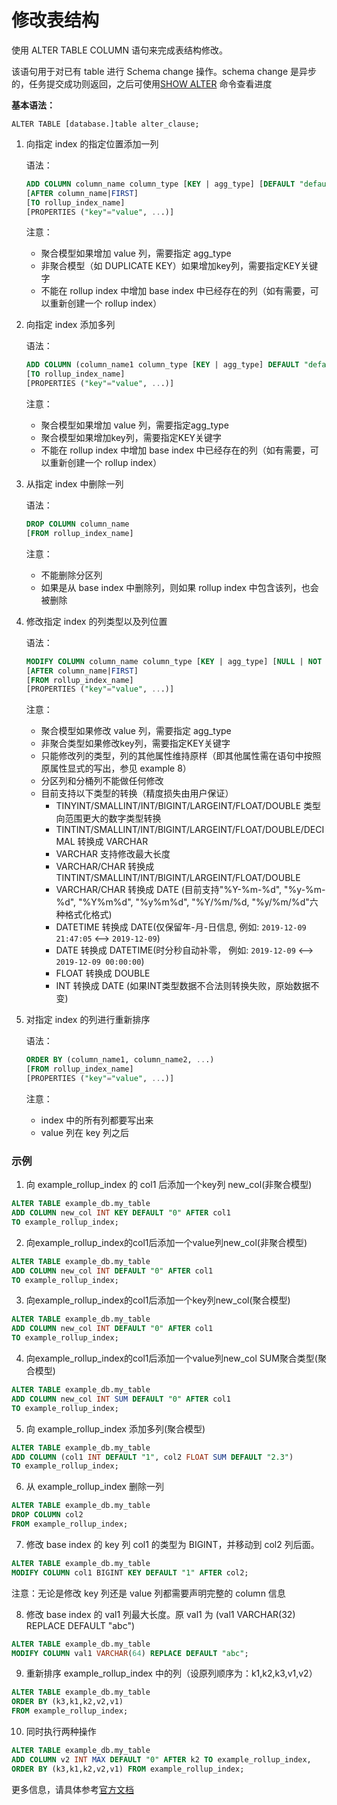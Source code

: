 # 修改表结构

使用 ALTER TABLE COLUMN 语句来完成表结构修改。

该语句用于对已有 table 进行 Schema change 操作。schema change 是异步的，任务提交成功则返回，之后可使用[SHOW ALTER](https://doris.apache.org/zh-CN/docs/sql-manual/sql-reference/Show-Statements/SHOW-ALTER.html#show-alter) 命令查看进度

**基本语法：**

```
ALTER TABLE [database.]table alter_clause;
```

1. 向指定 index 的指定位置添加一列

   语法：

   ```sql
   ADD COLUMN column_name column_type [KEY | agg_type] [DEFAULT "default_value"]
   [AFTER column_name|FIRST]
   [TO rollup_index_name]
   [PROPERTIES ("key"="value", ...)]
   ```

   注意：

   - 聚合模型如果增加 value 列，需要指定 agg_type
   - 非聚合模型（如 DUPLICATE KEY）如果增加key列，需要指定KEY关键字
   - 不能在 rollup index 中增加 base index 中已经存在的列（如有需要，可以重新创建一个 rollup index）

2. 向指定 index 添加多列

   语法：

   ```sql
   ADD COLUMN (column_name1 column_type [KEY | agg_type] DEFAULT "default_value", ...)
   [TO rollup_index_name]
   [PROPERTIES ("key"="value", ...)]
   ```

   注意：

   - 聚合模型如果增加 value 列，需要指定agg_type
   - 聚合模型如果增加key列，需要指定KEY关键字
   - 不能在 rollup index 中增加 base index 中已经存在的列（如有需要，可以重新创建一个 rollup index）

3. 从指定 index 中删除一列

   语法：

   ```sql
   DROP COLUMN column_name
   [FROM rollup_index_name]
   ```

   注意：

   - 不能删除分区列
   - 如果是从 base index 中删除列，则如果 rollup index 中包含该列，也会被删除

4. 修改指定 index 的列类型以及列位置

   语法：

   ```sql
   MODIFY COLUMN column_name column_type [KEY | agg_type] [NULL | NOT NULL] [DEFAULT "default_value"]
   [AFTER column_name|FIRST]
   [FROM rollup_index_name]
   [PROPERTIES ("key"="value", ...)]
   ```

   注意：

   - 聚合模型如果修改 value 列，需要指定 agg_type
   - 非聚合类型如果修改key列，需要指定KEY关键字
   - 只能修改列的类型，列的其他属性维持原样（即其他属性需在语句中按照原属性显式的写出，参见 example 8）
   - 分区列和分桶列不能做任何修改
   - 目前支持以下类型的转换（精度损失由用户保证）
     - TINYINT/SMALLINT/INT/BIGINT/LARGEINT/FLOAT/DOUBLE 类型向范围更大的数字类型转换
     - TINTINT/SMALLINT/INT/BIGINT/LARGEINT/FLOAT/DOUBLE/DECIMAL 转换成 VARCHAR
     - VARCHAR 支持修改最大长度
     - VARCHAR/CHAR 转换成 TINTINT/SMALLINT/INT/BIGINT/LARGEINT/FLOAT/DOUBLE
     - VARCHAR/CHAR 转换成 DATE (目前支持"%Y-%m-%d", "%y-%m-%d", "%Y%m%d", "%y%m%d", "%Y/%m/%d, "%y/%m/%d"六种格式化格式)
     - DATETIME 转换成 DATE(仅保留年-月-日信息, 例如: `2019-12-09 21:47:05` <--> `2019-12-09`)
     - DATE 转换成 DATETIME(时分秒自动补零， 例如: `2019-12-09` <--> `2019-12-09 00:00:00`)
     - FLOAT 转换成 DOUBLE
     - INT 转换成 DATE (如果INT类型数据不合法则转换失败，原始数据不变)

5. 对指定 index 的列进行重新排序

   语法：

   ```sql
   ORDER BY (column_name1, column_name2, ...)
   [FROM rollup_index_name]
   [PROPERTIES ("key"="value", ...)]
   ```

   注意：

   - index 中的所有列都要写出来
   - value 列在 key 列之后

### 示例

1. 向 example_rollup_index 的 col1 后添加一个key列 new_col(非聚合模型)

```sql
ALTER TABLE example_db.my_table
ADD COLUMN new_col INT KEY DEFAULT "0" AFTER col1
TO example_rollup_index;
```

2. 向example_rollup_index的col1后添加一个value列new_col(非聚合模型)

```sql
ALTER TABLE example_db.my_table   
ADD COLUMN new_col INT DEFAULT "0" AFTER col1    
TO example_rollup_index;
```

3. 向example_rollup_index的col1后添加一个key列new_col(聚合模型)

```sql
ALTER TABLE example_db.my_table   
ADD COLUMN new_col INT DEFAULT "0" AFTER col1    
TO example_rollup_index;
```

4. 向example_rollup_index的col1后添加一个value列new_col SUM聚合类型(聚合模型)

```sql
ALTER TABLE example_db.my_table   
ADD COLUMN new_col INT SUM DEFAULT "0" AFTER col1    
TO example_rollup_index;
```

5. 向 example_rollup_index 添加多列(聚合模型)

```sql
ALTER TABLE example_db.my_table
ADD COLUMN (col1 INT DEFAULT "1", col2 FLOAT SUM DEFAULT "2.3")
TO example_rollup_index;
```

6. 从 example_rollup_index 删除一列

```sql
ALTER TABLE example_db.my_table
DROP COLUMN col2
FROM example_rollup_index;
```

7. 修改 base index 的 key 列 col1 的类型为 BIGINT，并移动到 col2 列后面。

```sql
ALTER TABLE example_db.my_table 
MODIFY COLUMN col1 BIGINT KEY DEFAULT "1" AFTER col2;
```

注意：无论是修改 key 列还是 value 列都需要声明完整的 column 信息

8. 修改 base index 的 val1 列最大长度。原 val1 为 (val1 VARCHAR(32) REPLACE DEFAULT "abc")

```sql
ALTER TABLE example_db.my_table 
MODIFY COLUMN val1 VARCHAR(64) REPLACE DEFAULT "abc";
```

9. 重新排序 example_rollup_index 中的列（设原列顺序为：k1,k2,k3,v1,v2）

```sql
ALTER TABLE example_db.my_table
ORDER BY (k3,k1,k2,v2,v1)
FROM example_rollup_index;
```

10. 同时执行两种操作

```sql
ALTER TABLE example_db.my_table
ADD COLUMN v2 INT MAX DEFAULT "0" AFTER k2 TO example_rollup_index,
ORDER BY (k3,k1,k2,v2,v1) FROM example_rollup_index;
```

更多信息，请具体参考[官方文档](https://doris.apache.org/zh-CN/docs/sql-manual/sql-reference/Data-Definition-Statements/Alter/ALTER-TABLE-COLUMN.html#alter-table-column)

